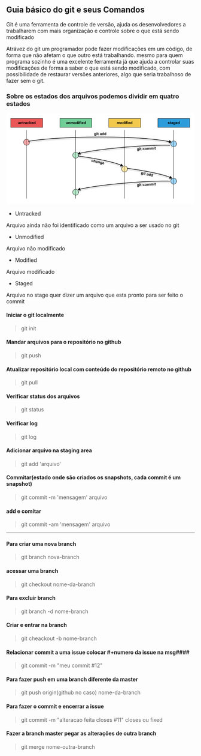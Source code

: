 ## Guia básico do git e seus Comandos ##

<p>Git é uma ferramenta de controle de versão, ajuda os desenvolvedores a trabalharem com mais organização e controle sobre o que está sendo modificado</p>

<p>Atrávez do git um programador pode fazer modificações em um código, de forma que não afetam o que outro está trabalhando. mesmo para quem programa sozinho é uma excelente ferramenta já que ajuda a controlar suas modificações de forma a saber o que está sendo modificado, com possibilidade de restaurar versões anteriores, algo que seria trabalhoso de fazer sem o git.</p>

### Sobre os estados dos arquivos podemos dividir em quatro estados ###

![git-lifecycle](/img/git-lifecycle.png "git-lifecycle")

* Untracked
<p>Arquivo ainda não foi identificado como um arquivo a ser usado no git</p>

* Unmodified
<p>Arquivo não modificado</p>

* Modified
<p>Arquivo modificado</p>

* Staged
<p>Arquivo no stage quer dizer um arquivo que esta pronto para ser feito o commit</p>


#### Iniciar o git localmente ####
> git init

#### Mandar arquivos para o repositório no github ####
> git push

#### Atualizar repositório local com conteúdo do repositório remoto no github ####
> git pull
#### Verificar status dos arquivos ####
> git status

#### Verificar log ####
> git log

#### Adicionar arquivo na staging area ####
> git add 'arquivo'

#### Commitar(estado onde são criados os snapshots, cada commit é um snapshot) ####
> git commit -m 'mensagem' arquivo

#### add e comitar ####
> git commit -am 'mensagem' arquivo

------

#### Para criar uma nova branch ####
> git branch nova-branch

#### acessar uma branch ####
> git checkout nome-da-branch

#### Para excluir branch ####
> git branch -d nome-branch

#### Criar e entrar na branch ####
> git cheackout -b nome-branch

#### Relacionar commit a uma issue colocar #+numero da issue na msg####
> git commit -m "meu commit #12"

#### Para fazer push em uma branch diferente da master ####
> git push origin(github no caso) nome-da-branch

#### Para fazer o commit e encerrar a issue ####
> git commit -m "alteracao feita closes #11"
closes ou fixed

#### Fazer a branch master pegar as alterações de outra branch ####
> git merge nome-outra-branch
